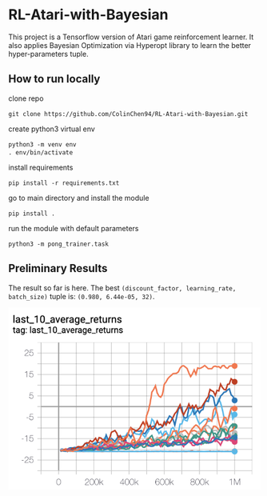 # RL-Atari-with-Bayesian

This project is a Tensorflow version of Atari game reinforcement learner.
It also applies Bayesian Optimization via Hyperopt library to learn the better hyper-parameters tuple.

## How to run locally

clone repo

```
git clone https://github.com/ColinChen94/RL-Atari-with-Bayesian.git
```

create python3 virtual env

```
python3 -m venv env
. env/bin/activate
```

install requirements
```
pip install -r requirements.txt
```

go to main directory and install the module
```
pip install .
```

run the module with default parameters
```
python3 -m pong_trainer.task
```

## Preliminary Results

The result so far is here.
The best `(discount_factor, learning_rate, batch_size)` tuple is: `(0.980, 6.44e-05, 32)`.

![All returns](/docs/returns.png)